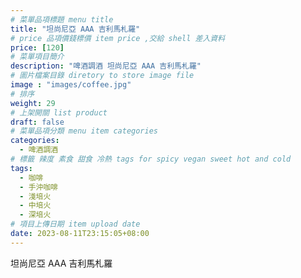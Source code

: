 ```yaml
---
# 菜單品項標題 menu title 
title: "坦尚尼亞 AAA 吉利馬札羅"
# price 品項價錢標價 item price ,交給 shell 差入資料
price: [120] 
# 菜單項目簡介 
description: "啤酒調酒 坦尚尼亞 AAA 吉利馬札羅"
# 圖片檔案目錄 diretory to store image file
image : "images/coffee.jpg"
# 排序
weight: 29 
# 上架開關 list product 
draft: false
# 菜單品項分類 menu item categories 
categories:
  - 啤酒調酒 
# 標籤 辣度 素食 甜食 冷熱 tags for spicy vegan sweet hot and cold 
tags:
  - 咖啡
  - 手沖咖啡 
  - 淺培火
  - 中培火
  - 深培火
# 項目上傳日期 item upload date 
date: 2023-08-11T23:15:05+08:00
---
```


 坦尚尼亞 AAA 吉利馬札羅
